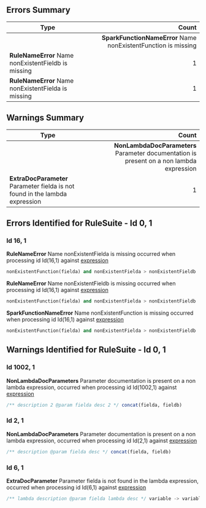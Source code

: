 

## Errors Summary
|Type|Count|
|---|---:|
      | __SparkFunctionNameError__ Name nonExistentFunction is missing | 1 |
| __RuleNameError__ Name nonExistentFieldb is missing | 1 |
| __RuleNameError__ Name nonExistentFielda is missing | 1 |

## Warnings Summary
|Type|Count|
|---|---:|
      | __NonLambdaDocParameters__ Parameter documentation is present on a non lambda expression | 2 |
| __ExtraDocParameter__ Parameter fielda is not found in the lambda expression | 1 |

## Errors Identified for RuleSuite - Id 0, 1 <a name="ruleSuiteErrors_0_1"></a>

### Id 16, 1 <a name="Errors_0_1"></a>

__RuleNameError__ Name nonExistentFielda is missing occurred when processing id Id(16,1) against <a href="../sampleDocsOutput/#rule_16_1">expression</a>

```sql
nonExistentFunction(fielda) and nonExistentFielda > nonExistentFieldb
```



__RuleNameError__ Name nonExistentFieldb is missing occurred when processing id Id(16,1) against <a href="../sampleDocsOutput/#rule_16_1">expression</a>

```sql
nonExistentFunction(fielda) and nonExistentFielda > nonExistentFieldb
```



__SparkFunctionNameError__ Name nonExistentFunction is missing occurred when processing id Id(16,1) against <a href="../sampleDocsOutput/#rule_16_1">expression</a>

```sql
nonExistentFunction(fielda) and nonExistentFielda > nonExistentFieldb
```




## Warnings Identified for RuleSuite - Id 0, 1 <a name="ruleSuiteWarnings_0_1"></a>

### Id 1002, 1 <a name="Warnings_0_1"></a>

__NonLambdaDocParameters__ Parameter documentation is present on a non lambda expression, occurred when processing id Id(1002,1) against <a href="../sampleDocsOutput/#outputExpression_1002_1">expression</a>

```sql
/** description 2 @param fielda desc 2 */ concat(fielda, fieldb)
```



### Id 2, 1 <a name="Warnings_0_1"></a>

__NonLambdaDocParameters__ Parameter documentation is present on a non lambda expression, occurred when processing id Id(2,1) against <a href="../sampleDocsOutput/#rule_2_1">expression</a>

```sql
/** description @param fielda desc */ concat(fielda, fieldb)
```



### Id 6, 1 <a name="Warnings_0_1"></a>

__ExtraDocParameter__ Parameter fielda is not found in the lambda expression, occurred when processing id Id(6,1) against <a href="../sampleDocsOutput/#lambda_6_1">expression</a>

```sql
/** lambda description @param fielda lambda desc */ variable -> variable
```



